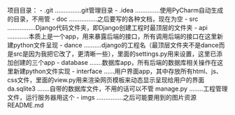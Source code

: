 项目目录：
	- .git ...............git管理目录
	- .idea ..............使用PyCharm自动生成的目录，不用管
	- doc ................之后要写的各种文档，现在为空
	- src ................Django代码文件夹，即Django创建工程时最顶层的文件夹
		- api ............本质上是一个app，用来暴露后端的接口，所有调用后端的接口在这里新建python文件呈现
		- dance ..........django的工程名（最顶层文件夹不是dance而是src是因为我把它改了，更清晰一些），里面的settings.py用来设置，这里已添加创建的三个app
		- database .......数据库app，所有后端的数据库相关操作在这里新建python文件实现
		- interface ......用户界面app，其中存放所有html、js、css文件，里面的view.py用来渲染网页模板来动态显示呈现给用户的界面
		da.sqlite3 .......自带的数据库文件，不用的话可以不管
		manage.py ........工程管理文件，运行服务器用这个
	- imgs ...............之后可能要用到的图片资源
	README.md